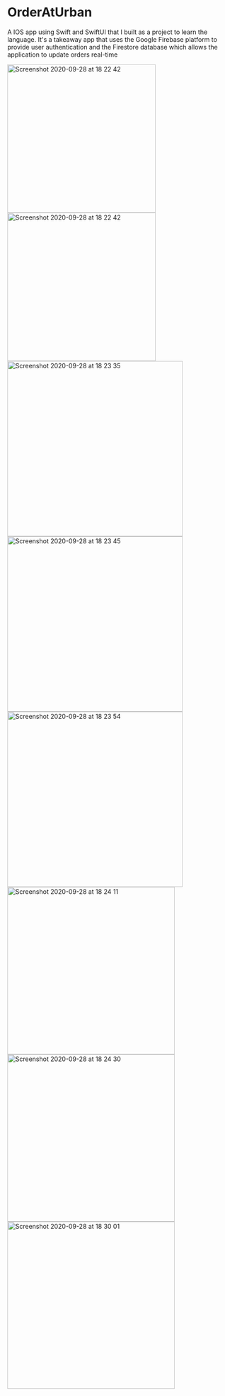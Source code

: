 # OrderAtUrban
A IOS app using Swift and SwiftUI that I built as a project to learn the language. It's a takeaway app that uses the Google Firebase platform to provide user authentication and the Firestore database which allows the application to update orders real-time

<img width="335" alt="Screenshot 2020-09-28 at 18 22 42" src="https://user-images.githubusercontent.com/34686610/94465911-87ddc380-01b8-11eb-84ed-6ee89b24288c.png">
<img width="335" alt="Screenshot 2020-09-28 at 18 22 42" src="https://user-images.githubusercontent.com/34686610/99157069-eb1aab00-26bd-11eb-8c02-77717d5d0cac.png">
<img width="396" alt="Screenshot 2020-09-28 at 18 23 35" src="https://user-images.githubusercontent.com/34686610/94465920-8b714a80-01b8-11eb-8b57-b8a82a8661ad.png">
<img width="396" alt="Screenshot 2020-09-28 at 18 23 45" src="https://user-images.githubusercontent.com/34686610/94465925-8c09e100-01b8-11eb-9f80-eae351d77cb2.png">
<img width="396" alt="Screenshot 2020-09-28 at 18 23 54" src="https://user-images.githubusercontent.com/34686610/94465929-8d3b0e00-01b8-11eb-8f47-a2bc297a069b.png">
<img width="378" alt="Screenshot 2020-09-28 at 18 24 11" src="https://user-images.githubusercontent.com/34686610/94465931-8d3b0e00-01b8-11eb-9404-9e64d2d2205d.png">
<img width="378" alt="Screenshot 2020-09-28 at 18 24 30" src="https://user-images.githubusercontent.com/34686610/94465933-8dd3a480-01b8-11eb-8e8f-4566a4c6ddc7.png">

<img width="378" alt="Screenshot 2020-09-28 at 18 30 01" src="https://user-images.githubusercontent.com/34686610/94466048-b8256200-01b8-11eb-8124-a2540543902a.png">
